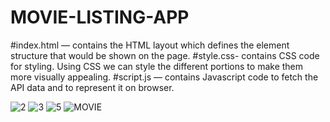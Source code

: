 # MOVIE-LISTING-APP

#index.html — contains the HTML layout which defines the element structure that would be shown on the page.
#style.css- contains CSS code for styling. Using CSS we can style the different portions to make them more visually appealing.
#script.js — contains Javascript code to fetch the API data and to represent it on browser.



![2](https://user-images.githubusercontent.com/111873014/205707708-8021e188-849a-4628-8973-9609cbc15076.png)
![3](https://user-images.githubusercontent.com/111873014/205707722-1bb6a492-a0e7-416b-892e-c25e6e3e9748.png)
![5](https://user-images.githubusercontent.com/111873014/205707732-c7cb7121-b1a8-46d2-b47a-a6c3e30c31e9.png)
![MOVIE ](https://user-images.githubusercontent.com/111873014/205707745-2522249e-4510-4b89-bc6f-5a679298a8c1.png)
